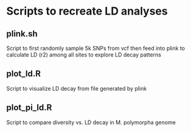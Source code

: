 # Scripts to recreate LD analyses

## plink.sh 
Script to first randomly sample 5k SNPs from vcf then feed into plink to calculate LD (r2) among all sites to explore LD decay patterns

## plot_ld.R
Script to visualize LD decay from file generated by plink

## plot_pi_ld.R
Script to compare diversity vs. LD decay in M. polymorpha genome

